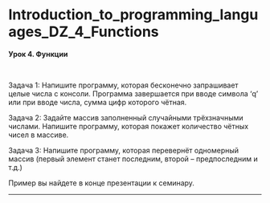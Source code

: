# Introduction_to_programming_languages_DZ_4_Functions

**Урок 4. Функции**

<br>

Задача 1: Напишите программу, которая бесконечно запрашивает целые числа с консоли. Программа завершается при вводе символа ‘q’ или при вводе числа, сумма цифр которого чётная.

Задача 2: Задайте массив заполненный случайными трёхзначными числами. Напишите программу, которая покажет количество чётных чисел в массиве.

Задача 3: Напишите программу, которая перевернёт одномерный массив (первый элемент станет последним, второй – предпоследним и т.д.)

Пример вы найдете в конце презентации к семинару.

---
